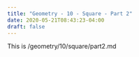 ```yaml
---
title: "Geometry - 10 - Square - Part 2"
date: 2020-05-21T08:43:23-04:00
draft: false
---
```

This is /geometry/10/square/part2.md

